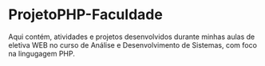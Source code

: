 # ProjetoPHP-Faculdade
Aqui contém, atividades e projetos desenvolvidos durante minhas aulas de eletiva WEB no curso de Análise e Desenvolvimento de Sistemas, com foco na lingugagem PHP.
